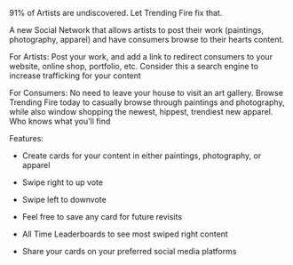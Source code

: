 91% of Artists are undiscovered. Let Trending Fire fix that.


A new Social Network that allows artists to post their work (paintings, photography, apparel) and have consumers browse to their hearts content.


For Artists: Post your work, and add a link to redirect consumers to your website, online shop, portfolio, etc. Consider this a search engine to increase trafficking for your content


For Consumers: No need to leave your house to visit an art gallery. Browse Trending Fire today to casually browse through paintings and photography, while also window shopping the newest, hippest, trendiest new apparel. Who knows what you'll find


Features:


- Create cards for your content in either paintings, photography, or apparel

- Swipe right to up vote

- Swipe left to downvote

- Feel free to save any card for future revisits

- All Time Leaderboards to see most swiped right content

- Share your cards on your preferred social media platforms


